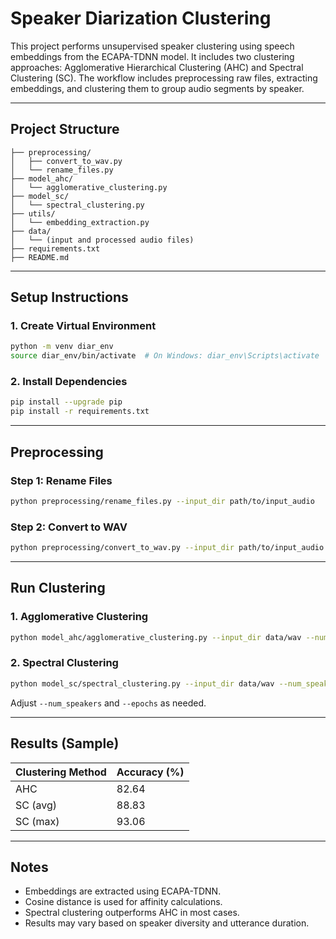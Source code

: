 # Speaker Diarization Clustering

This project performs unsupervised speaker clustering using speech embeddings from the ECAPA-TDNN model. It includes two clustering approaches: Agglomerative Hierarchical Clustering (AHC) and Spectral Clustering (SC). The workflow includes preprocessing raw files, extracting embeddings, and clustering them to group audio segments by speaker.

---

## Project Structure

```
├── preprocessing/
│   ├── convert_to_wav.py
│   └── rename_files.py
├── model_ahc/
│   └── agglomerative_clustering.py
├── model_sc/
│   └── spectral_clustering.py
├── utils/
│   └── embedding_extraction.py
├── data/
│   └── (input and processed audio files)
├── requirements.txt
├── README.md
```

---

## Setup Instructions

### 1. Create Virtual Environment
```bash
python -m venv diar_env
source diar_env/bin/activate  # On Windows: diar_env\Scripts\activate
```

### 2. Install Dependencies
```bash
pip install --upgrade pip
pip install -r requirements.txt
```

---

## Preprocessing

### Step 1: Rename Files
```bash
python preprocessing/rename_files.py --input_dir path/to/input_audio
```

### Step 2: Convert to WAV
```bash
python preprocessing/convert_to_wav.py --input_dir path/to/input_audio --output_dir data/wav
```

---

## Run Clustering

### 1. Agglomerative Clustering
```bash
python model_ahc/agglomerative_clustering.py --input_dir data/wav --num_speakers 3
```

### 2. Spectral Clustering
```bash
python model_sc/spectral_clustering.py --input_dir data/wav --num_speakers 3 --epochs 1000
```

Adjust `--num_speakers` and `--epochs` as needed.

---

## Results (Sample)

| Clustering Method | Accuracy (%) |
|------------------|--------------|
| AHC              | 82.64        |
| SC (avg)         | 88.83        |
| SC (max)         | 93.06        |

---

## Notes
- Embeddings are extracted using ECAPA-TDNN.
- Cosine distance is used for affinity calculations.
- Spectral clustering outperforms AHC in most cases.
- Results may vary based on speaker diversity and utterance duration.
